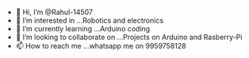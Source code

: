 - 👋 Hi, I’m @Rahul-14507
- 👀 I’m interested in ...Robotics and electronics
- 🌱 I’m currently learning ...Arduino coding
- 💞️ I’m looking to collaborate on ...Projects on Arduino and Rasberry-Pi
- 📫 How to reach me ...whatsapp me on 9959758128

<!---
Rahul-14507/Rahul-14507 is a ✨ special ✨ repository because its `README.md` (this file) appears on your GitHub profile.
You can click the Preview link to take a look at your changes.
--->
